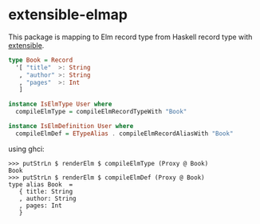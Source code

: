 # extensible-elmap

This package is mapping to Elm record type from Haskell record type with [extensible](http://hackage.haskell.org/package/extensible).

```Haskell
type Book = Record
  '[ "title"  >: String
   , "author" >: String
   , "pages"  >: Int
   ]

instance IsElmType User where
  compileElmType = compileElmRecordTypeWith "Book"

instance IsElmDefinition User where
  compileElmDef = ETypeAlias . compileElmRecordAliasWith "Book"
```

using ghci:

```
>>> putStrLn $ renderElm $ compileElmType (Proxy @ Book)
Book
>>> putStrLn $ renderElm $ compileElmDef (Proxy @ Book)
type alias Book  =
   { title: String
   , author: String
   , pages: Int
   }
```
